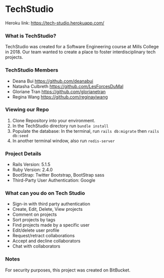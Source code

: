 # TechStudio

Heroku link: https://tech-studio.herokuapp.com/

### What is TechStudio?

TechStudio was created for a Software Engineering course at Mills College in 2018. Our team wanted to create a place to foster interdisciplinary tech projects.

### TechStudio Members
* Deana Bui https://github.com/deanabui
* Natasha Culbreth https://github.com/LesForcesDuMal
* Gloriane Tran https://github.com/glorianetran
* Regina Wang https://github.com/reginayiwang

### Viewing our Repo
1. Clone Repository into your environment.
2. In the TechStudio directory run `bundle install`
3. Populate the database: In the terminal, run ```rails db:migrate``` then ```rails db:seed```
4. In another terminal window, also run ```redis-server```

### Project Details
* Rails Version: 5.1.5
* Ruby Version: 2.4.0
* BootStrap: Twitter Bootstrap, BootStrap sass
* Third-Party User Authentication: Google

### What can you do on Tech Studio
* Sign-in with third party authentication
* Create, Edit, Delete, View projects
* Comment on projects
* Sort projects by tags
* Find projects made by a specific user
* Edit/delete user profile
* Request/retract collaborations
* Accept and decline collaborators
* Chat with collaborators

### Notes
For security purposes, this project was created on BitBucket. 

